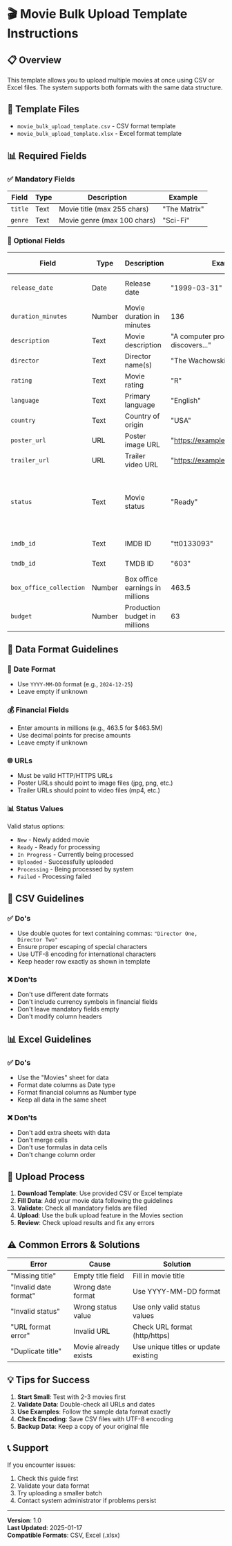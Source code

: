 # 🎬 Movie Bulk Upload Template Instructions

## 📋 Overview
This template allows you to upload multiple movies at once using CSV or Excel files. The system supports both formats with the same data structure.

## 📁 Template Files
- `movie_bulk_upload_template.csv` - CSV format template
- `movie_bulk_upload_template.xlsx` - Excel format template

## 📊 Required Fields

### ✅ **Mandatory Fields**
| Field | Type | Description | Example |
|-------|------|-------------|---------|
| `title` | Text | Movie title (max 255 chars) | "The Matrix" |
| `genre` | Text | Movie genre (max 100 chars) | "Sci-Fi" |

### 📝 **Optional Fields**
| Field | Type | Description | Example | Valid Values |
|-------|------|-------------|---------|--------------|
| `release_date` | Date | Release date | "1999-03-31" | YYYY-MM-DD format |
| `duration_minutes` | Number | Movie duration in minutes | 136 | Positive integer |
| `description` | Text | Movie description | "A computer programmer discovers..." | Any text |
| `director` | Text | Director name(s) | "The Wachowskis" | max 255 chars |
| `rating` | Text | Movie rating | "R" | U, PG, PG-13, R, etc. |
| `language` | Text | Primary language | "English" | max 50 chars |
| `country` | Text | Country of origin | "USA" | max 100 chars |
| `poster_url` | URL | Poster image URL | "https://example.com/poster.jpg" | Valid URL |
| `trailer_url` | URL | Trailer video URL | "https://example.com/trailer.mp4" | Valid URL |
| `status` | Text | Movie status | "Ready" | Ready, Uploaded, In Progress, New, Failed, Processing |
| `imdb_id` | Text | IMDB ID | "tt0133093" | max 20 chars |
| `tmdb_id` | Text | TMDB ID | "603" | max 20 chars |
| `box_office_collection` | Number | Box office earnings in millions | 463.5 | Decimal number |
| `budget` | Number | Production budget in millions | 63 | Decimal number |

## 🔧 Data Format Guidelines

### 📅 **Date Format**
- Use `YYYY-MM-DD` format (e.g., `2024-12-25`)
- Leave empty if unknown

### 💰 **Financial Fields**
- Enter amounts in millions (e.g., 463.5 for $463.5M)
- Use decimal points for precise amounts
- Leave empty if unknown

### 🌐 **URLs**
- Must be valid HTTP/HTTPS URLs
- Poster URLs should point to image files (jpg, png, etc.)
- Trailer URLs should point to video files (mp4, etc.)

### 📊 **Status Values**
Valid status options:
- `New` - Newly added movie
- `Ready` - Ready for processing
- `In Progress` - Currently being processed
- `Uploaded` - Successfully uploaded
- `Processing` - Being processed by system
- `Failed` - Processing failed

## 📝 **CSV Guidelines**

### ✅ **Do's**
- Use double quotes for text containing commas: `"Director One, Director Two"`
- Ensure proper escaping of special characters
- Use UTF-8 encoding for international characters
- Keep header row exactly as shown in template

### ❌ **Don'ts**
- Don't use different date formats
- Don't include currency symbols in financial fields
- Don't leave mandatory fields empty
- Don't modify column headers

## 📊 **Excel Guidelines**

### ✅ **Do's**
- Use the "Movies" sheet for data
- Format date columns as Date type
- Format financial columns as Number type
- Keep all data in the same sheet

### ❌ **Don'ts**
- Don't add extra sheets with data
- Don't merge cells
- Don't use formulas in data cells
- Don't change column order

## 🚀 **Upload Process**

1. **Download Template**: Use provided CSV or Excel template
2. **Fill Data**: Add your movie data following the guidelines
3. **Validate**: Check all mandatory fields are filled
4. **Upload**: Use the bulk upload feature in the Movies section
5. **Review**: Check upload results and fix any errors

## ⚠️ **Common Errors & Solutions**

| Error | Cause | Solution |
|-------|-------|----------|
| "Missing title" | Empty title field | Fill in movie title |
| "Invalid date format" | Wrong date format | Use YYYY-MM-DD format |
| "Invalid status" | Wrong status value | Use only valid status values |
| "URL format error" | Invalid URL | Check URL format (http/https) |
| "Duplicate title" | Movie already exists | Use unique titles or update existing |

## 💡 **Tips for Success**

1. **Start Small**: Test with 2-3 movies first
2. **Validate Data**: Double-check all URLs and dates
3. **Use Examples**: Follow the sample data format exactly
4. **Check Encoding**: Save CSV files with UTF-8 encoding
5. **Backup Data**: Keep a copy of your original file

## 📞 **Support**

If you encounter issues:
1. Check this guide first
2. Validate your data format
3. Try uploading a smaller batch
4. Contact system administrator if problems persist

---

**Version**: 1.0  
**Last Updated**: 2025-01-17  
**Compatible Formats**: CSV, Excel (.xlsx)
